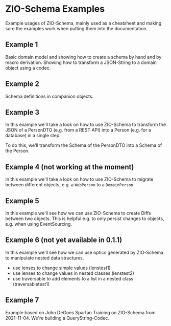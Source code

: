 # ZIO-Schema Examples


Example usages of ZIO-Schema, mainly used as a cheatsheet and making sure the examples work
when putting them into the documentation.

## Example 1
Basic domain model and showing how to create a schema by hand and by macro derivation.
Showing how to transform a JSON-String to a domain object using a codec.


## Example 2
Schema definitions in companion objects. 

## Example 3
In this example we'll take a look on how to use ZIO-Schema to
transform the JSON of a PersonDTO (e.g. from a REST API) into a Person (e.g. for a database) in a single step.

To do this, we'll transform the Schema of the PersonDTO into a Schema of the Person.


## Example 4 (not working at the moment)
In this example we'll take a look on how to use ZIO-Schema to migrate between different objects, 
e.g. a `WebPerson` to a `DomainPerson`

## Example 5
In this example we'll see how we can use ZIO-Schema to create Diffs between two objects. This is helpful 
e.g. to only persist changes to objects, e.g. when using EventSourcing.

## Example 6 (not yet available in 0.1.1)
In this example we'll see how we can use optics generated by ZIO-Schema to manipulate nested data structures.
 - use lenses to change simple values (lenstest1)
 - use lenses to change values in nested classes (lenstest2)
 - use traversable to add elements to a list in a nested class (traversabletest1)

## Example 7
Example based on John DeGoes Spartan Training on ZIO-Schema from 2021-11-04. 
We're building a QueryString-Codec.
